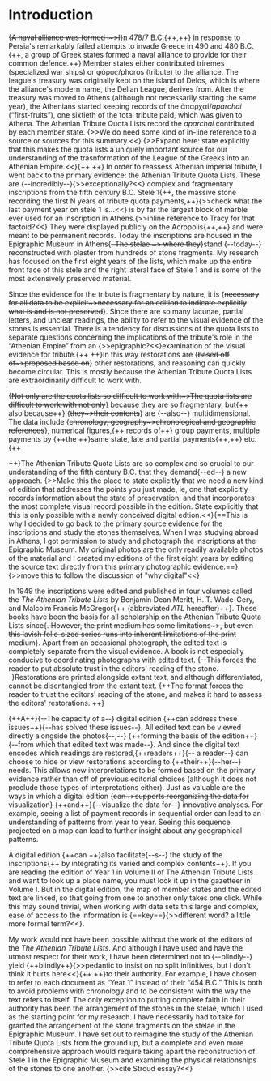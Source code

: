 
# Introduction #

{~~A naval alliance was formed i~>I~~}n 478/7 B.C.{++,++} in response to Persia's remarkably failed attempts to invade Greece in 490 and 480 B.C.{++, a group of Greek states formed a naval alliance to provide for their common defence.++} Member states either contributed triremes (specialized war ships) or φόρος/phoros (tribute) to the alliance. The league's treasury was originally kept on the island of Delos, which is where the alliance's modern name, the Delian League, derives from. After the treasury was moved to Athens (although not necessarily starting the same year), the Athenians started keeping records of the ἀπαρχαί/*aparchai* (“first-fruits”), one sixtieth of the total tribute paid, which was given to Athena. The Athenian Tribute Quota Lists record the *aparchai* contributed by each member state. {>>We do need some kind of in-line reference to a source or sources for this summary.<<}
{>>Expand here:  state explicitly that this makes the quota lists a uniquely important source for our understanding of the trasnformation of the League of the Greeks into an Athenian Empire.<<}{++
++}
In order to reassess Athenian imperial tribute, I went back to the primary evidence: the Athenian Tribute Quota Lists. These are {--incredibly--}{>>exceptionally?<<} complex and fragmentary inscriptions from the fifth century B.C. Stele 1{++, the massive stone recording the first N years of tribute quota payments,++}{>>check what the last payment year on stele 1 is...<<} is by far the largest block of marble ever used for an inscription in Athens.{>>inline reference to Tracy for that factoid?<<} They were displayed publicly on the Acropolis{++,++} and were meant to be permanent records. Today the inscriptions are housed in the Epigraphic Museum in Athens{~~. The stelae ~> where they~~}stand {--today--} reconstructed with plaster from hundreds of stone fragments. My research has focused on the first eight years of the lists, which make up the entire front face of this stele and the right lateral face of Stele 1 and is some of the most extensively preserved material. 

Since the evidence for the tribute is fragmentary by nature, it is {~~necessary for all data to be explicit~>necessary for an edition to indicate explicitly what is and is not preserved~~}. Since there are so many lacunae, partial letters, and unclear readings, the ability to refer to the visual evidence of the stones is essential. 
There is a tendency for discussions of the quota lists to separate questions concerning the implications of the tribute's role in the “Athenian Empire” from an {>>epigraphic?<<}examination of the visual evidence for tribute.{++ ++}In this way restorations are {~~based off of~>proposed based on~~} other restorations, and reasoning can quickly become circular. This is mostly because the Athenian Tribute Quota Lists are extraordinarily difficult to work with.  

{~~Not only are the quota lists so difficult to work with~>The quota lists are difficult to work with not only~~} because they are so fragmentary, but{++ also because++} {~~they~>their contents~~} are {--also--} multidimensional. The data include {~~chronology, geography~>chronological and geographic references~~}, numerical figures,{++ records of++} group payments, multiple payments by {++the ++}same state, late and  partial payments{++,++} etc. {++

++}The Athenian Tribute Quota Lists are so complex and so crucial to our understanding of the fifth century B.C. that they demand{--ed--} a new approach. {>>Make this the place to  state explicitly that we need a new kind of edition that addresses the points you just made, ie, one that explicitly records information about the state of preservation, and that incorporates the most complete visual record possible in the edition.  State explicitly that this is only possible with a newly conceived digital edtion.<<}{==This is why I decided to go back to the primary source evidence for the inscriptions and study the stones themselves. When I was studying abroad in Athens, I got permission to study and photograph the inscriptions at the Epigraphic Museum. My original photos are the only readily available photos of the material and I created my editions of the first eight years by editing the source text directly from this primary photographic evidence.==}{>>move this to follow the discussion of "why digital"<<}

In 1949 the inscriptions were edited and published in four volumes called the *The Athenian Tribute Lists* by Benjamin Dean Meritt, H. T. Wade-Gery,  and Malcolm Francis McGregor{++ (abbreviated *ATL* hereafter)++}. These books have been the basis for all scholarship on the Athenian Tribute Quota Lists since{~~. However, the print medium has some limitations~>, but even this lavish folio-sized series runs into inherent limitations of the print medium~~}. Apart from an occasional photograph, the edited text is completely separate from the visual evidence. A book is not especially conducive to coordinating photographs with edited text. {--This forces the reader to put absolute trust in the editors' reading of the stone. --}Restorations are printed alongside extant text, and although differentiated, cannot be disentangled from the extant text. {++The format forces the reader to trust the editors' reading of the stone, and makes it hard to assess the editors' restorations. ++}

{++A++}{--The capacity of a--} digital edition {++can address these issues++}{--has solved these issues--}. All edited text can be viewed directly alongside the photos{--,--} {++forming the basis of the edition++}{--from which that edited text was made--}. And since the digital text encodes which readings are restored,{++readers++}{-- a reader--} can choose to hide or view restorations according to {++their++}{--her--} needs. This allows new interpretations to be formed based on the primary evidence rather than off of previous editorial choices (although it does not preclude those types of interpretations either). Just as valuable are the ways in which a digital edition {~~can~>supports reorganizing the data for visualization~~} {++and++}{--visualize the data for--} innovative analyses. For example, seeing a list of payment records in sequential order can lead to an understanding of patterns from year to year. Seeing this sequence projected on a map can lead to further insight about any geographical patterns. 

A digital edition {++can ++}also facilitate{--s--} the study of the inscriptions{++ by integrating its varied and complex contents++}. If you are reading the edition of Year 1 in Volume II of The Athenian Tribute Lists and want to look up a place name, you must look it up in the gazetteer in Volume I. But in the digital edition, the map of member states and the edited text are linked, so that going from one to another only takes one click. While this may sound trivial, when working with data sets this large and complex, ease of access to the information is {==key==}{>>different word?  a little more formal term?<<}. 

My work would not have been possible without the work of the editors of the *The Athenian Tribute Lists*. And although I have used and have the utmost respect for their work, I have been determined not to {--blindly--} yield {++blindly++}{>>pedantic to insist on no split infinitives, but I don't think it hurts here<<}{++ ++}to their authority. 
For example, I have chosen to refer to each document as “Year 1” instead of their “454 B.C.” This is both to avoid problems with chronology and to be consistent with the way the text refers to itself. The only exception to putting complete faith in their authority has been the arrangement of the stones in the stelae, which I used as the starting point for my research. I have necessarily had to take for granted the arrangement of the stone fragments on the stelae in the Epigraphic Museum. I have set out to reimagine the study of the Athenian Tribute Quota Lists from the ground up, but a complete and even more comprehensive approach would require taking apart the reconstruction of Stele 1 in the Epigraphic Museum and examining the physical relationships of the stones to one another. {>>cite Stroud essay?<<}
